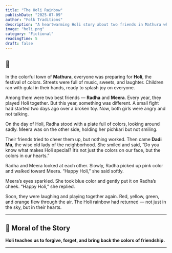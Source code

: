 ```yaml
---
title: "The Holi Rainbow"
publishDate: "2025-07-09"
author: "Folk Traditions"
description: "A heartwarming Holi story about two friends in Mathura who learn the meaning of forgiveness through colors."
image: "holi.png"
category: "Fictional"
readingTime: 5
draft: false
---
```


## 🌈

In the colorful town of **Mathura**, everyone was preparing for **Holi**, the festival of colors. Streets were full of music, sweets, and laughter. Children ran with gulal in their hands, ready to splash joy on everyone.

Among them were two best friends — **Radha** and **Meera**. Every year, they played Holi together. But this year, something was different. A small fight had started two days ago over a broken toy. Now, both girls were angry and not talking.

On the day of Holi, Radha stood with a plate full of colors, looking around sadly. Meera was on the other side, holding her pichkari but not smiling.

Their friends tried to cheer them up, but nothing worked. Then came **Dadi Ma**, the wise old lady of the neighborhood. She smiled and said, “Do you know what makes Holi special? It’s not just the colors on our face, but the colors in our hearts.”

Radha and Meera looked at each other. Slowly, Radha picked up pink color and walked toward Meera. “Happy Holi,” she said softly.

Meera’s eyes sparkled. She took blue color and gently put it on Radha’s cheek. “Happy Holi,” she replied.

Soon, they were laughing and playing together again. Red, yellow, green, and orange flew through the air. The Holi rainbow had returned — not just in the sky, but in their hearts.

---

## 🌼 Moral of the Story

**Holi teaches us to forgive, forget, and bring back the colors of friendship.**

---

